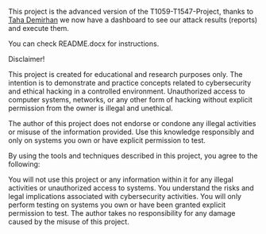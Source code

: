 This project is the advanced version of the T1059-T1547-Project, thanks to [Taha Demirhan](https://github.com/tahademirhan) we now have a dashboard to see our attack results (reports) and execute them. 

You can check README.docx for instructions.

Disclaimer!

This project is created for educational and research purposes only. The intention is to demonstrate and practice concepts related to cybersecurity and ethical hacking in a controlled environment. Unauthorized access to computer systems, networks, or any other form of hacking without explicit permission from the owner is illegal and unethical.

The author of this project does not endorse or condone any illegal activities or misuse of the information provided. Use this knowledge responsibly and only on systems you own or have explicit permission to test.

By using the tools and techniques described in this project, you agree to the following:

You will not use this project or any information within it for any illegal activities or unauthorized access to systems.
You understand the risks and legal implications associated with cybersecurity activities.
You will only perform testing on systems you own or have been granted explicit permission to test.
The author takes no responsibility for any damage caused by the misuse of this project.


